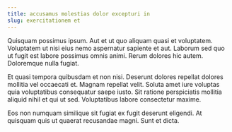 ```yaml
---
title: accusamus molestias dolor excepturi in
slug: exercitationem et
---
```


Quisquam possimus ipsum. Aut et ut quo aliquam quasi et voluptatem. Voluptatem ut nisi eius nemo aspernatur sapiente et aut. Laborum sed quo ut fugit est labore possimus omnis animi. Rerum dolores hic autem. Doloremque nulla fugiat.

Et quasi tempora quibusdam et non nisi. Deserunt dolores repellat dolores mollitia vel occaecati et. Magnam repellat velit. Soluta amet iure voluptas quia voluptatibus consequatur saepe iusto. Sit ratione perspiciatis mollitia aliquid nihil et qui ut sed. Voluptatibus labore consectetur maxime.

Eos non numquam similique sit fugiat ex fugit deserunt eligendi. At quisquam quis ut quaerat recusandae magni. Sunt et dicta.
